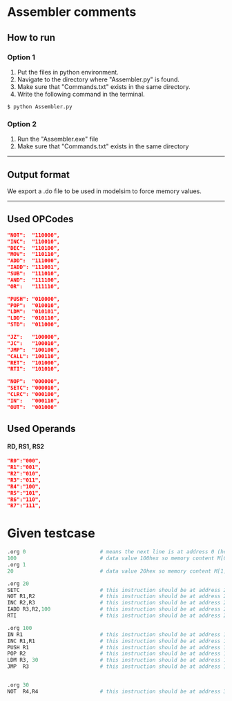 # Assembler comments
## How to run 
### Option 1
1. Put the files in python environment.
2. Navigate to the directory where "Assembler.py" is found.
3. Make sure that "Commands.txt" exists in the same directory.
4. Write the following command in the terminal. 

``` 
$ python Assembler.py
```
### Option 2
1. Run the "Assembler.exe" file
2. Make sure that "Commands.txt" exists in the same directory
---
## Output format
We export a .do file to be used in modelsim to force memory values.

---
## Used OPCodes
```json
"NOT":  "110000",
"INC":  "110010",
"DEC":  "110100",
"MOV":  "110110",
"ADD":  "111000",
"IADD": "111001", 
"SUB":  "111010",
"AND":  "111100",
"OR":   "111110",

"PUSH": "010000",
"POP":  "010010",
"LDM":  "010101",
"LDD":  "010110",
"STD":  "011000",

"JZ":   "100000",
"JC":   "100010",
"JMP":  "100100",
"CALL": "100110",
"RET":  "101000",
"RTI":  "101010",

"NOP":  "000000",
"SETC": "000010",
"CLRC": "000100",
"IN":   "000110",
"OUT":  "001000" 
```
## Used Operands
#### RD, RS1, RS2
```json
"R0":"000",
"R1":"001",
"R2":"010",
"R3":"011",
"R4":"100",
"R5":"101",
"R6":"110",
"R7":"111",
```

# Given testcase
```python
.org 0                        # means the next line is at address 0 (hex)
100                           # data value 100hex so memory content M[0]=100h
.org 1
20                            # data value 20hex so memory content M[1]=20h

.org 20
SETC                          # this instruction should be at address 20h
NOT R1,R2                     # this instruction should be at address 21h
INC R2,R3                     # this instruction should be at address 22h
IADD R3,R2,100                # this instruction should be at address 23h & 24h, 100 is hex format (256 decimal)
RTI                           # this instruction should be at address 25h

.org 100
IN R1                         # this instruction should be at address 100h
INC R1,R1                     # this instruction should be at address 101h
PUSH R1                       # this instruction should be at address 102h
POP R2                        # this instruction should be at address 103h
LDM R3, 30                    # this instruction should be at address 104h & 105h, 30 is 30h 
JMP  R3                       # this instruction should be at address 106h


.org 30
NOT  R4,R4                    # this instruction should be at address 30H
```
